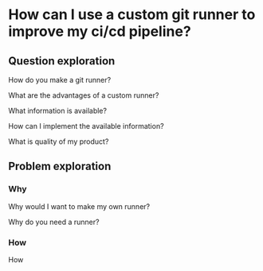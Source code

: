 # How can I use a custom git runner to improve my ci/cd pipeline?

## Question exploration
How do you make a git runner?

What are the advantages of a custom runner?

What information is available?

How can I implement the available information?

What is quality of my product?

## Problem exploration
### Why
Why would I want to make my own runner?

Why do you need a runner? 

### How 
How 
